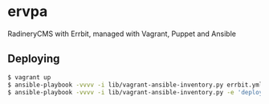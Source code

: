 # ervpa
RadineryCMS with Errbit, managed with Vagrant, Puppet and Ansible

## Deploying

```bash
$ vagrant up
$ ansible-playbook -vvvv -i lib/vagrant-ansible-inventory.py errbit.yml
$ ansible-playbook -vvvv -i lib/vagrant-ansible-inventory.py -e 'deploy_refinery_errbit_apikey=apikey' refinery.yml
```
